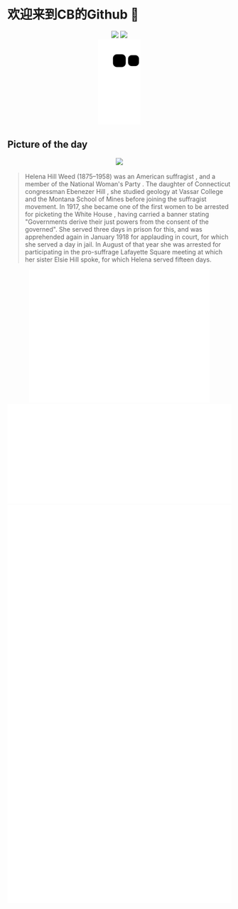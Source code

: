 
# 欢迎来到CB的Github 👋

<div align="center">
  <img height="137px" src="https://github-readme-stats.vercel.app/api?username=SuperCB&show_icons=true&theme=radical" />
  <img height="137px" src="https://github-readme-stats.vercel.app/api/top-langs/?username=SuperCB&hide_title=true&hide_border=true&layout=compact&langs_count=6&text_color=000&icon_color=fff" />
</div>


<div align="center">
    <img src="./contribution-snake/github-contribution-grid-snake.svg" />
</div>



## Picture of the day
<div align="center">
  <img width=400px src="https://upload.wikimedia.org/wikipedia/commons/thumb/a/a5/Harris_%26_Ewing_-_Helena_Hill_Weed.jpg/450px-Harris_%26_Ewing_-_Helena_Hill_Weed.jpg" />
</div>

>Helena Hill Weed  (1875–1958) was an American  suffragist , and a member of the  National Woman's Party . The daughter of Connecticut congressman  Ebenezer Hill , she studied geology at  Vassar College  and the  Montana School of Mines  before joining the suffragist movement. In 1917, she became one of the first women to be arrested for picketing the  White House , having carried a banner stating "Governments derive their just powers from the consent of the governed". She served three days in prison for this, and was apprehended again in January 1918 for applauding in court, for which she served a day in jail. In August of that year she was arrested for participating in the pro-suffrage Lafayette Square meeting at which her sister  Elsie Hill  spoke, for which Helena served fifteen days.



<div align="center">
  <img height="300px" src="base_metrics.svg" />
  <img  src="metrics.plugin.calendar.full.svg" />
</div>


<div align="center">
  <img  src="plugin_metrics.svg" /> 
</div>
